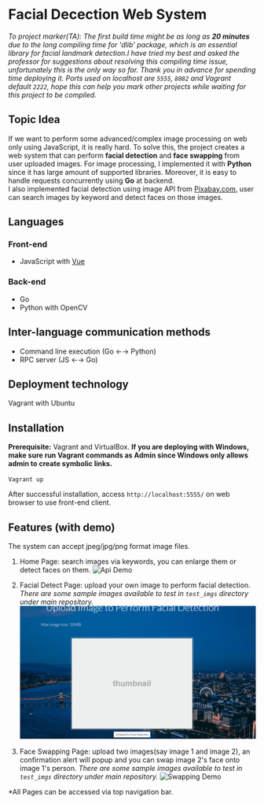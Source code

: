 # Facial Decection Web System

*To project marker(TA): The first build time might be as long as **20 minutes** due to the long compiling time for 'dlib' package, which is an essential library for facial landmark detection.I have tried my best and asked the professor for suggestions about resolving this compiling time issue, unfortunately this is the only way so far. Thank you in advance for spending time deploying it. Ports used on localhost are `5555`, `8082` and Vagrant default `2222`, hope this can help you mark other projects while waiting for this project to be compiled.*

## Topic Idea

If we want to perform some advanced/complex image processing on web only using JavaScript, it is really hard. To solve this, the project creates a web system that can perform **facial detection** and **face swapping** from user uploaded images.
For image processing, I implemented it with **Python** since it has large amount of supported libraries. Moreover, it is easy to handle requests concurrently using **Go** at backend.\
I also implemented facial detection using image API from [Pixabay.com](https://pixabay.com/), user can search images by keyword and detect faces on those images.

## Languages

### Front-end

- JavaScript with [Vue](https://vuejs.org/)

### Back-end

- Go
- Python with OpenCV

## Inter-language communication methods

- Command line execution (Go &leftarrow;&rightarrow; Python)
- RPC server (JS &leftarrow;&rightarrow; Go)

## Deployment technology

Vagrant with Ubuntu

## Installation

**Prerequisite:** Vagrant and VirtualBox.
**If you are deploying with Windows, make sure run Vagrant commands as Admin since Windows only allows admin to create symbolic links.**

`Vagrant up`

After successful installation, access `http://localhost:5555/` on web browser to use front-end client.

## Features (with demo)

The system can accept jpeg/jpg/png format image files.

1. Home Page: search images via keywords, you can enlarge them or detect faces on them.
![Api Demo](md_assets/api_demo.gif)

2. Facial Detect Page: upload your own image to perform facial detection. *There are some sample images available to test in `test_imgs` directory under main repository.*
![Detection Demo](md_assets/detection_demo.gif)

3. Face Swapping Page: upload two images(say image 1 and image 2), an confirmation alert will popup and you can swap image 2's face onto image 1's person. *There are some sample images available to test in `test_imgs` directory under main repository.*
![Swapping Demo](md_assets/face_swap_demo.gif)

*All Pages can be accessed via top navigation bar.
